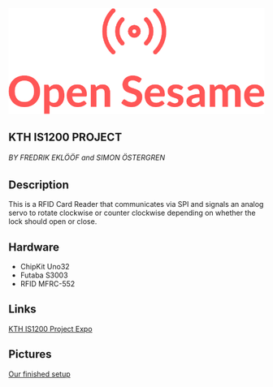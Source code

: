 ![Open Sesame](https://github.com/frimon/open-sesame/raw/master/logo.png)

## KTH IS1200 PROJECT
###### BY FREDRIK EKLÖÖF and SIMON ÖSTERGREN

## Description
This is a RFID Card Reader that communicates via SPI and signals an analog servo to rotate clockwise or counter clockwise
depending on whether the lock should open or close.

## Hardware
* ChipKit Uno32
* Futaba S3003
* RFID MFRC-552

## Links
[KTH IS1200 Project Expo](https://www.kth.se/social/course/IS1200/post/yesterdays-expo-thank-you-all-students/)

## Pictures
[Our finished setup](https://www.kth.se/social/files/58b94888f27654310b2990fd/f3rfid.jpg)

